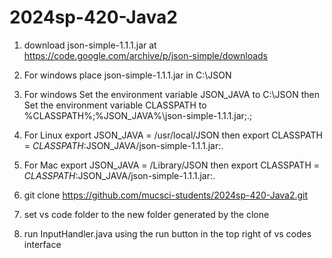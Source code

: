 # 2024sp-420-Java2
1. download json-simple-1.1.1.jar at https://code.google.com/archive/p/json-simple/downloads

2. For windows place json-simple-1.1.1.jar in C:\JSON

3. For windows Set the environment variable JSON_JAVA to C:\JSON then Set the environment variable CLASSPATH to %CLASSPATH%;%JSON_JAVA%\json-simple-1.1.1.jar;.;

4. For Linux export JSON_JAVA = /usr/local/JSON then export CLASSPATH = $CLASSPATH:$JSON_JAVA/json-simple-1.1.1.jar:.

5. For Mac export JSON_JAVA = /Library/JSON then export CLASSPATH = $CLASSPATH:$JSON_JAVA/json-simple-1.1.1.jar:.

6. git clone https://github.com/mucsci-students/2024sp-420-Java2.git

7. set vs code folder to the new folder generated by the clone

8. run InputHandler.java using the run button in the top right of vs codes interface